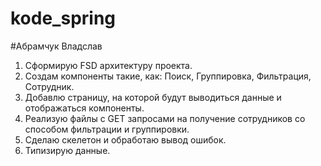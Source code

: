 # kode_spring
#Абрамчук Владслав

1. Сформирую FSD архитектуру проекта.
2. Создам компоненты такие, как: Поиск, Группировка, Фильтрация, Сотрудник.
3. Добавлю страницу, на которой будут выводиться данные и отображаться компоненты.
4. Реализую файлы с GET запросами на получение сотрудников со способом фильтрации и группировки.
5. Сделаю скелетон и обработаю вывод ошибок.
6. Типизирую данные.
